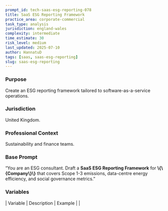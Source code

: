 ```yaml
---
prompt_id: tech-saas-esg-reporting-078
title: SaaS ESG Reporting Framework
practice_area: corporate-commercial
task_type: analysis
jurisdiction: england-wales
complexity: intermediate
time_estimate: 30
risk_level: medium
last_updated: 2025-07-10
author: HannatuD
tags: [saas, saas-esg-reporting]
slug: saas-esg-reporting
---
```


### Purpose  
Create an ESG reporting framework tailored to software-as-a-service operations.

### Jurisdiction  
United Kingdom.

### Professional Context  
Sustainability and finance teams.

### Base Prompt  
“You are an ESG consultant. Draft a **SaaS ESG Reporting Framework** for **\\{\\{Company\\}\\}** that covers Scope 1-3 emissions, data-centre energy efficiency, and social governance metrics.”

### Variables  
| Variable | Description | Example |
|
